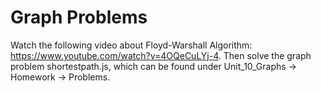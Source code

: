 # Graph Problems

Watch the following video about Floyd-Warshall Algorithm: https://www.youtube.com/watch?v=4OQeCuLYj-4.
Then solve the graph problem shortestpath.js, which can be found under Unit_10_Graphs -> Homework -> Problems.
